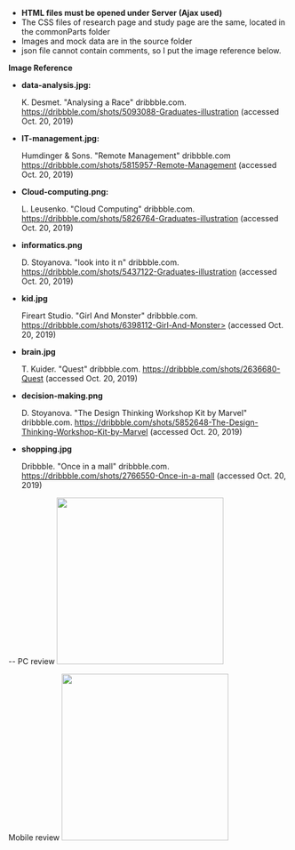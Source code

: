 - **HTML files must be opened under Server (Ajax used)**
- The CSS files of research page and study page are the same, located in the commonParts folder
- Images and mock data are in the source folder
- json file cannot contain comments, so I put the image reference below.



**Image Reference**

- **data-analysis.jpg:** 

  K. Desmet. "Analysing a Race" dribbble.com. https://dribbble.com/shots/5093088-Graduates-illustration (accessed Oct. 20, 2019)

- **IT-management.jpg:**

  Humdinger & Sons. "Remote Management" dribbble.com <https://dribbble.com/shots/5815957-Remote-Management> (accessed Oct. 20, 2019)

- **Cloud-computing.png:**

  L. Leusenko. "Cloud Computing" dribbble.com. https://dribbble.com/shots/5826764-Graduates-illustration (accessed Oct. 20, 2019)

- **informatics.png**

  D. Stoyanova. "look into it n" dribbble.com. https://dribbble.com/shots/5437122-Graduates-illustration (accessed Oct. 20, 2019)

- **kid.jpg**

  Fireart Studio. "Girl And Monster" dribbble.com. https://dribbble.com/shots/6398112-Girl-And-Monster> (accessed Oct. 20, 2019)

- **brain.jpg**

  T. Kuider. "Quest" dribbble.com. https://dribbble.com/shots/2636680-Quest (accessed Oct. 20, 2019)

- **decision-making.png**

  D. Stoyanova. "The Design Thinking Workshop Kit by Marvel" dribbble.com. <https://dribbble.com/shots/5852648-The-Design-Thinking-Workshop-Kit-by-Marvel> (accessed Oct. 20, 2019)

- **shopping.jpg**

  Dribbble. "Once in a mall" dribbble.com. https://dribbble.com/shots/2766550-Once-in-a-mall (accessed Oct. 20, 2019)

--
PC review
<img src = "https://github.com/Ellie-Y/Website-Cousework/blob/master/PC-sample.gif" width="300px" />

Mobile review
<img src = "https://github.com/Ellie-Y/Website-Cousework/blob/master/Mobile-sample.gif" width="300px" />

